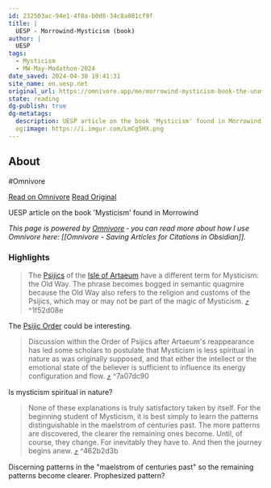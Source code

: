 ```yaml
---
id: 232503ac-94e1-4f0a-b0d6-34c8a081cf9f
title: |
  UESP - Morrowind-Mysticism (book)
author: |
  UESP
tags:
  - Mysticism
  - MW-May-Modathon-2024
date_saved: 2024-04-30 19:41:31
site_name: en.uesp.net
original_url: https://omnivore.app/me/morrowind-mysticism-book-the-unofficial-elder-scrolls-pages-uesp-18f2df39ed1
state: reading
dg-publish: true
dg-metatags:
  description: UESP article on the book 'Mysticism' found in Morrowind
  og:image: https://i.imgur.com/LmCg5HX.png
---
```


## About

#Omnivore

[Read on Omnivore](https://omnivore.app/me/morrowind-mysticism-book-the-unofficial-elder-scrolls-pages-uesp-18f2df39ed1)
[Read Original](https://en.uesp.net/wiki/Morrowind:Mysticism_(book))

UESP article on the book 'Mysticism' found in Morrowind

_This page is powered by [Omnivore](https://omnivore.app) ‐ you can read more about how I use Omnivore here: [[Omnivore - Saving Articles for Citations in Obsidian]]._

### Highlights

> The [Psijics](https://en.uesp.net/wiki/Lore:Psijic%5FOrder "Lore:Psijic Order") of the [Isle of Artaeum](https://en.uesp.net/wiki/Lore:Artaeum "Lore:Artaeum") have a different term for Mysticism: the Old Way. The phrase becomes bogged in semantic quagmire because the Old Way also refers to the religion and customs of the Psijics, which may or may not be part of the magic of Mysticism. [⤴️](https://omnivore.app/me/morrowind-mysticism-book-the-unofficial-elder-scrolls-pages-uesp-18f2df39ed1#1f52d08e-f1b3-40de-b09e-864bdba4c148)  ^1f52d08e

The [Psijic Order](https://en.uesp.net/wiki/Lore:Psijic_Order) could be interesting.

> Discussion within the Order of Psijics after Artaeum's reappearance has led some scholars to postulate that Mysticism is less spiritual in nature as was originally supposed, and that either the intellect or the emotional state of the believer is sufficient to influence its energy configuration and flow. [⤴️](https://omnivore.app/me/morrowind-mysticism-book-the-unofficial-elder-scrolls-pages-uesp-18f2df39ed1#7a07dc90-fa25-4243-af26-6bee149153bc)  ^7a07dc90

Is mysticism spiritual in nature?

> None of these explanations is truly satisfactory taken by itself. For the beginning student of Mysticism, it is best simply to learn the patterns distinguishable in the maelstrom of centuries past. The more patterns are discovered, the clearer the remaining ones become. Until, of course, they change. For inevitably they have to. And then the journey begins anew. [⤴️](https://omnivore.app/me/morrowind-mysticism-book-the-unofficial-elder-scrolls-pages-uesp-18f2df39ed1#462b2d3b-1f95-4e73-920a-4bf39a4b04dc)  ^462b2d3b

Discerning patterns in the "maelstrom of centuries past" so the remaining patterns become clearer. Prophesized pattern?

